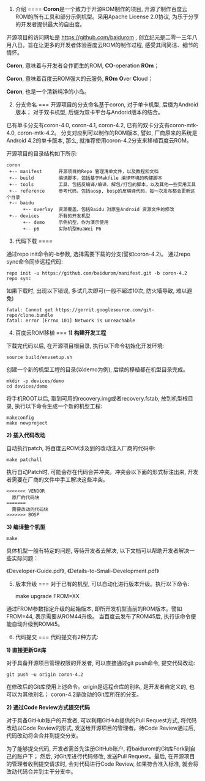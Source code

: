 1. 介绍
====
<b>Coron</b>是一个致力于开源ROM制作的项目, 开源了制作百度云ROM的所有工具和部分示例机型。采用Apache License 2.0协议, 为乐于分享的开发者提供最大的自由度。

开源项目的访问网址是 https://github.com/baidurom , 创立纪元是二零一三年八月八日。旨在让更多的开发者体验百度云ROM的制作过程, 感受其间简洁、细节的情怀。

   <b>Coron</b>, 意味着与开发者合作而生的ROM, <b>CO</b>-operation <b>ROm</b>；

   <b>Coron</b>, 意味着百度云ROM强大的云服务, <b>ROm</b> <b>O</b>ver <b>C</b>loud；

   <b>Coron</b>, 也是一个清新纯净的小岛。


2. 分支命名
===
开源项目的分支命名基于coron, 对于单卡机型, 后缀为Android 版本； 对于双卡机型, 后缀为双卡平台与Andorid版本的结合。

已有单卡分支有coron-4.0, coron-4.1, coron-4.2, 已有的双卡分支有coron-mtk-4.0, coron-mtk-4.2。 分支对应到可以制作的ROM版本, 譬如, 厂商原来的系统是Android 4.2的单卡版本, 那么, 就推荐使用coron-4.2分支来移植百度云ROM。

开源项目的目录结构如下所示: 

    coron
     +-- manifest      开源项目的Repo 管理清单文件，以及教程和文档
     +-- build         编译脚本，包括基于Makfile 编译环境的构建脚本
     +-- tools         工具，包括反编译/编译，解包/打包的脚本，以及其他一些实用工具
     +-- reference     参考代码，包括aosp, bosp的反编译代码，每一次发布都会更新这个目录
     +-- baidu
          +-- overlay  资源覆盖，包括Baidu 对原生Android 资源文件的修改
     +-- devices       所有的开发机型
          +-- demo     示例机型，作为演示使用
          +-- p6       实际机型HuaWei P6



3. 代码下载
====

通过repo init命令的-b参数, 选择需要下载的分支(譬如coron-4.2)。
通过repo sync命令同步远程代码: 

    repo init -u https://github.com/baidurom/manifest.git -b coron-4.2
    repo sync

如果下载时, 出现以下错误, 多试几次即可(一般不超过10次, 防火墙导致, 难以避免)

    fatal: Cannot get https://gerrit.googlesource.com/git-repo/clone.bundle
    fatal: error [Errno 101] Network is unreachable


4. 百度云ROM移植
===
<b>1) 构建开发工程</b>

下载完代码以后, 在开源项目根目录, 执行以下命令初始化开发环境: 

    source build/envsetup.sh

创建一个新的机型工程的目录(以demo为例), 后续的移植都在机型目录完成。

    mkdir -p devices/demo
    cd devices/demo

将手机ROOT以后, 取到可用的recovery.img或者recovery.fstab, 放到机型根目录, 执行以下命令生成一个新的机型工程: 

    makeconfig
    make newproject

<b>2) 插入代码改动</b>

自动执行patch, 将百度云ROM涉及到的改动注入厂商的代码中: 

    make patchall

执行自动Patch时, 可能会存在代码合并冲突。冲突会以下面的形式标注出来, 开发者需要在厂商的文件中手工解决这些冲突。

    <<<<<<< VENDOR
      原厂的代码块
    =======
      需要改动的代码块
    >>>>>>> BOSP

<b>3) 编译整个机型</b>

    make

具体机型一般有特定的问题, 等待开发者去解决, 以下文档可以帮助开发者解决一些实际问题：

《Developer-Guide.pdf》, 《Details-to-Smali-Development.pdf》


5. 版本升级
===
对于已有的机型, 可以自动化进行版本升级。执行以下命令: 

    make upgrade FROM=XX

通过FROM参数指定升级的起始版本, 即所开发机型当前的ROM版本。譬如FROM=44, 表示需要从ROM44升级。
当百度云发布了ROM45后, 执行该命令便能自动升级到ROM45。


6. 代码提交
===
代码提交有2种方式: 

<b>1) 直接更新Git库</b>

对于具备开源项目管理权限的开发者, 可以直接通过git push命令, 提交代码改动: 

    git push –u origin coron-4.2

在修改后的Git库使用上述命令。origin是远程仓库的别名, 是开发者自定义的, 也可以为其他别名； coron-4.2是改动的Git库所在的分支。

<b>2) 通过Code Review方式提交代码</b>

对于具备GitHub账户的开发者, 可以利用GitHub提供的Pull Request方式, 将代码改动以Code Review的形式, 发送给开源项目的管理者。待Code Review通过后, 代码改动将会合并到提交分支。

为了能够提交代码, 开发者需首先注册GitHub账户, 将baidurom的Git库Fork到自己的账户下； 然后, 对Git库进行代码修改, 发送Pull Request。最后, 在开源项目的管理者收到提交请求时, 会对代码进行Code Review, 如果符合准入标准, 就会将改动代码合并到主干分支中。

